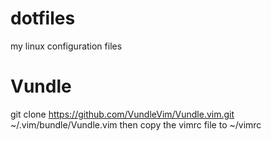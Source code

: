 # dotfiles
my linux configuration files

# Vundle
git clone https://github.com/VundleVim/Vundle.vim.git ~/.vim/bundle/Vundle.vim
then copy the vimrc file to ~/vimrc
